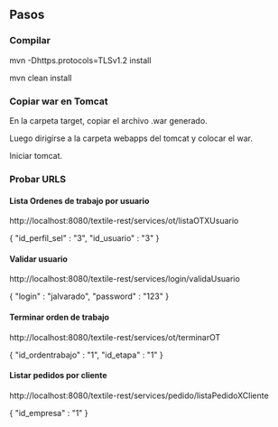 ## Pasos
### Compilar 

mvn -Dhttps.protocols=TLSv1.2 install

mvn clean install

### Copiar war en Tomcat
En la carpeta target, copiar el archivo .war generado.

Luego dirigirse a la carpeta webapps del tomcat y colocar el war.

Iniciar tomcat.

### Probar URLS

#### Lista Ordenes de trabajo por usuario

http://localhost:8080/textile-rest/services/ot/listaOTXUsuario

{
	"id_perfil_sel" : "3",
	"id_usuario" : "3"
}

#### Validar usuario

http://localhost:8080/textile-rest/services/login/validaUsuario

{
	"login" : "jalvarado",
	"password" : "123"
}

#### Terminar orden de trabajo

http://localhost:8080/textile-rest/services/ot/terminarOT

{
	"id_ordentrabajo" : "1",
	"id_etapa" : "1"
}

#### Listar pedidos por cliente

http://localhost:8080/textile-rest/services/pedido/listaPedidoXCliente

{
	"id_empresa" : "1"
}
